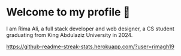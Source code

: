 # Welcome to my profile 👋


I am Rima Ali, a full stack developer and web designer, a CS student graduating from King Abdulaziz University in 2024.

[ ](https://github-readme-streak-stats.herokuapp.com/?user=rimagh19)https://github-readme-streak-stats.herokuapp.com/?user=rimagh19
